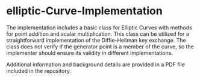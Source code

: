 # elliptic-Curve-Implementation
The implementation includes a basic class for Elliptic Curves with methods for point addition and scalar multiplication. This class can be utilized for a straightforward implementation of the Diffie-Hellman key exchange. The class does not verify if the generator point is a member of the curve, so the implementer should ensure its validity in different implementations. 


Additional information and background details are provided in a PDF file included in the repository.
